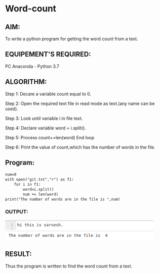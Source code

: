 # Word-count
## AIM:
To write a python program for getting the word count from a text.
## EQUIPEMENT'S REQUIRED: 
PC
Anaconda - Python 3.7
## ALGORITHM:
Step 1: Decare a variable count equal to 0.

Step 2: Open the required text file in read mode as text.(any name can be used).

Step 3: Look until variable i in file text.

Step 4: Declare variable word = i.split().

Step 5: Process count+=len(word) End loop

Step 6: Print the value of count,which has the number of words in the file.

## Program:
```
num=0
with open("git.txt","r") as f1:
    for i in f1:
        word=i.split()
        num += len(word)
print("The number of words are in the file is ",num)
```
### OUTPUT:
![output](./t2.png)
![output](./t1.png)

## RESULT:
Thus the program is written to find the word count from a text.
